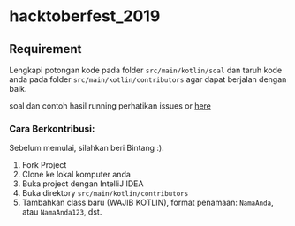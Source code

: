 # hacktoberfest_2019

## Requirement

Lengkapi potongan kode pada folder `src/main/kotlin/soal` dan taruh kode anda pada folder `src/main/kotlin/contributors` agar dapat berjalan dengan baik.

soal dan contoh hasil running perhatikan issues or [here](https://github.com/winkom-unram/hacktoberfest_2019/issues) 

### Cara Berkontribusi:
Sebelum memulai, silahkan beri Bintang :).

1. Fork Project
2. Clone ke lokal komputer anda
3. Buka project dengan IntelliJ IDEA
4. Buka direktory `src/main/kotlin/contributors`
5. Tambahkan class baru (WAJIB KOTLIN), format penamaan: `NamaAnda`, atau `NamaAnda123`, dst.

